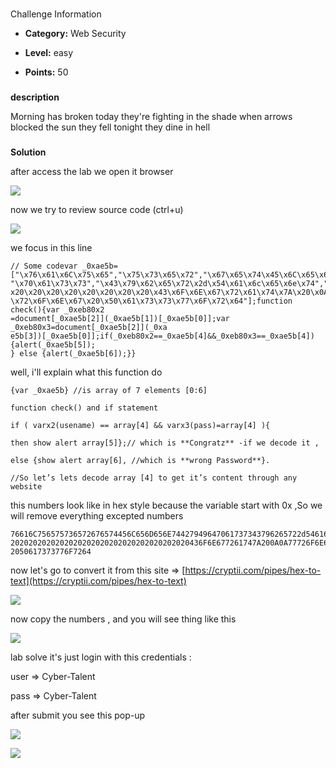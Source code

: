 ### 

Challenge Information

-   **Category:** Web Security
    
-   **Level:** easy





    
-   **Points:** 50
    

### 

**description**

Morning has broken today they're fighting in the shade when arrows blocked the sun they fell tonight they dine in hell

### 

**Solution**

after access the lab we open it browser

![](https://m9nx-11.gitbook.io/~gitbook/image?url=https%3A%2F%2F1666899571-files.gitbook.io%2F%7E%2Ffiles%2Fv0%2Fb%2Fgitbook-x-prod.appspot.com%2Fo%2Fspaces%252FGLiEQLEOptj89uzbA35s%252Fuploads%252FUciYOrQV36kPsbzZFdCY%252Fimage.png%3Falt%3Dmedia%26token%3D98655d4c-0f0b-4a5b-810a-a599e3bd61d9&width=768&dpr=4&quality=100&sign=15a7d6eb&sv=2)



now we try to review source code (ctrl+u)

![](https://m9nx-11.gitbook.io/~gitbook/image?url=https%3A%2F%2F1666899571-files.gitbook.io%2F%7E%2Ffiles%2Fv0%2Fb%2Fgitbook-x-prod.appspot.com%2Fo%2Fspaces%252FGLiEQLEOptj89uzbA35s%252Fuploads%252FmEEUlIBHsbhF9Dl1UlzR%252Fimage.png%3Falt%3Dmedia%26token%3D79cbc212-e788-401b-aa78-91f191b587b0&width=768&dpr=4&quality=100&sign=dc359643&sv=2)



we focus in this line



```
// Some codevar _0xae5b=["\x76\x61\x6C\x75\x65","\x75\x73\x65\x72","\x67\x65\x74\x45\x6C\x65\x6D\x65\x6E\x74\x42\x79\x49\x64",
"\x70\x61\x73\x73","\x43\x79\x62\x65\x72\x2d\x54\x61\x6c\x65\x6e\x74","\x20\x20\x20\x20\x20\x20\x20\x20\x20\x20\x20\x20\x20\x20\
x20\x20\x20\x20\x20\x20\x20\x20\x43\x6F\x6E\x67\x72\x61\x74\x7A\x20\x0A\x0A","\x77
\x72\x6F\x6E\x67\x20\x50\x61\x73\x73\x77\x6F\x72\x64"];function check(){var _0xeb80x2
=document[_0xae5b[2]](_0xae5b[1])[_0xae5b[0]];var _0xeb80x3=document[_0xae5b[2]](_0xa
e5b[3])[_0xae5b[0]];if(_0xeb80x2==_0xae5b[4]&&_0xeb80x3==_0xae5b[4]){alert(_0xae5b[5]);
} else {alert(_0xae5b[6]);}}
```

well, i'll explain what this function do



```
{var _0xae5b} //is array of 7 elements [0:6]

function check() and if statement

if ( varx2(usename) == array[4] && varx3(pass)=array[4] ){

then show alert array[5]};// which is **Congratz** -if we decode it ,

else {show alert array[6], //which is **wrong Password**}.

//So let’s lets decode array [4] to get it’s content through any website
```

this numbers look like in hex style because the variable start with 0x ,So we will remove everything excepted numbers



```
76616C756575736572676574456C656D656E74427949647061737343796265722d54616c656e742020
2020202020202020202020202020202020202020436F6E677261747A200A0A77726F6E67
2050617373776F7264
```

now let's go to convert it from this site ⇒ [https://cryptii.com/pipes/hex-to-text](https://cryptii.com/pipes/hex-to-text)

![](https://m9nx-11.gitbook.io/~gitbook/image?url=https%3A%2F%2F1666899571-files.gitbook.io%2F%7E%2Ffiles%2Fv0%2Fb%2Fgitbook-x-prod.appspot.com%2Fo%2Fspaces%252FGLiEQLEOptj89uzbA35s%252Fuploads%252FxMfgjYpPEWIue1evnmiW%252Fimage.png%3Falt%3Dmedia%26token%3Daf455ea5-c36d-4a8e-83ce-549930e2dbac&width=768&dpr=4&quality=100&sign=a77dc293&sv=2)

now copy the numbers , and you will see thing like this

![](https://m9nx-11.gitbook.io/~gitbook/image?url=https%3A%2F%2F1666899571-files.gitbook.io%2F%7E%2Ffiles%2Fv0%2Fb%2Fgitbook-x-prod.appspot.com%2Fo%2Fspaces%252FGLiEQLEOptj89uzbA35s%252Fuploads%252FdTp4N9T09mmpz9jvZ5hh%252Fimage.png%3Falt%3Dmedia%26token%3D661d2477-6a7f-498e-8503-03135d8f57ac&width=768&dpr=4&quality=100&sign=c63e92ab&sv=2)

lab solve it's just login with this credentials :

user ⇒ Cyber-Talent

pass ⇒ Cyber-Talent

after submit you see this pop-up

![](https://m9nx-11.gitbook.io/~gitbook/image?url=https%3A%2F%2F1666899571-files.gitbook.io%2F%7E%2Ffiles%2Fv0%2Fb%2Fgitbook-x-prod.appspot.com%2Fo%2Fspaces%252FGLiEQLEOptj89uzbA35s%252Fuploads%252FZZmtJqmGPTD1iNzFzTj4%252Fimage.png%3Falt%3Dmedia%26token%3D50b0f9e3-5adb-4828-a3dc-995fe4a836b0&width=768&dpr=4&quality=100&sign=7a3cbd81&sv=2)



![](https://m9nx-11.gitbook.io/~gitbook/image?url=https%3A%2F%2F1666899571-files.gitbook.io%2F%7E%2Ffiles%2Fv0%2Fb%2Fgitbook-x-prod.appspot.com%2Fo%2Fspaces%252FGLiEQLEOptj89uzbA35s%252Fuploads%252FfRwAa7McPgT73KwTHeHd%252Fimage.png%3Falt%3Dmedia%26token%3D9191beb4-01f8-4f81-bd50-e0279046e63a&width=768&dpr=4&quality=100&sign=88213e44&sv=2)



<!--stackedit_data:
eyJoaXN0b3J5IjpbLTEyMTUyNzI5MTVdfQ==
-->